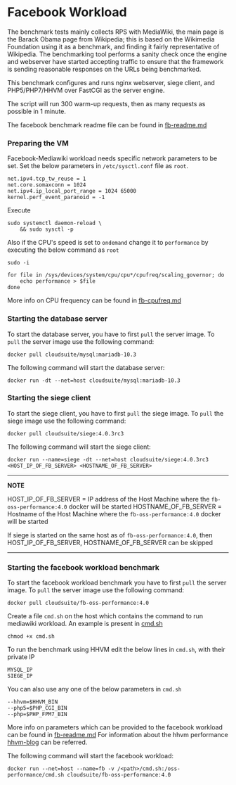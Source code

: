 # Facebook Workload

The benchmark tests mainly collects RPS with MediaWiki, the main page is the Barack Obama page from Wikipedia; this is based on the Wikimedia Foundation using it as a benchmark, and finding it fairly representative of Wikipedia. The benchmarking tool performs a sanity check once the engine and webserver have started accepting traffic to ensure that the framework is sending reasonable responses on the URLs being benchmarked.

This benchmark configures and runs nginx webserver, siege client, and PHP5/PHP7/HHVM over FastCGI as the server engine.

The script will run 300 warm-up requests, then as many requests as possible in 1 minute.

The facebook benchmark readme file can be found in [fb-readme.md](https://github.com/facebookarchive/oss-performance/blob/v2019.02.13.00/README.md)

### Preparing the VM
Facebook-Mediawiki workload needs specific network parameters to be set. Set the below parameters in `/etc/sysctl.conf` file as `root`.
```
net.ipv4.tcp_tw_reuse = 1
net.core.somaxconn = 1024
net.ipv4.ip_local_port_range = 1024 65000
kernel.perf_event_paranoid = -1
```

Execute
```
sudo systemctl daemon-reload \
	&& sudo sysctl -p
```

Also if the CPU's speed is set to `ondemand` change it to `performance` by executing the below command as `root`
```
sudo -i

for file in /sys/devices/system/cpu/cpu*/cpufreq/scaling_governor; do
	echo performance > $file
done
```

More info on CPU frequency can be found in [fb-cpufreq.md](https://github.com/facebookarchive/oss-performance/blob/v2019.02.13.00/cpufreq.md)

### Starting the database server ####
To start the database server, you have to first `pull` the server image. To `pull` the server image use the following command:
```
docker pull cloudsuite/mysql:mariadb-10.3
```
The following command will start the database server:
```
docker run -dt --net=host cloudsuite/mysql:mariadb-10.3
```

### Starting the siege client ####
To start the siege client, you have to first `pull` the siege image. To `pull` the siege image use the following command:
```
docker pull cloudsuite/siege:4.0.3rc3
```
The following command will start the siege client:
```
docker run --name=siege -dt --net=host cloudsuite/siege:4.0.3rc3 <HOST_IP_OF_FB_SERVER> <HOSTNAME_OF_FB_SERVER>
```
---
**NOTE**

HOST_IP_OF_FB_SERVER = IP address of the Host Machine where the `fb-oss-performance:4.0` docker will be started
HOSTNAME_OF_FB_SERVER = Hostname of the Host Machine where the `fb-oss-performance:4.0` docker will be started

If siege is started on the same host as of `fb-oss-performance:4.0`, then HOST_IP_OF_FB_SERVER, HOSTNAME_OF_FB_SERVER can be skipped

---

### Starting the facebook workload benchmark ####
To start the facebook workload benchmark you have to first `pull` the server image. To `pull` the server image use the following command:
```
docker pull cloudsuite/fb-oss-performance:4.0
``` 
Create a file `cmd.sh` on the host which contains the command to run mediawiki workload. An example is present in [cmd.sh](../../benchmarks/fb-oss-performance/files/cmd.sh)
```
chmod +x cmd.sh
```

To run the benchmark using HHVM edit the below lines in `cmd.sh`, with their private IP
```
MYSQL_IP
SIEGE_IP
```

You can also use any one of the below parameters in `cmd.sh`
```
--hhvm=$HHVM_BIN
--php5=$PHP_CGI_BIN
--php=$PHP_FPM7_BIN
```

More info on parameters which can be provided to the facebook workload can be found in [fb-readme.md](https://github.com/facebookarchive/oss-performance/blob/v2019.02.13.00/README.md)
For information about the hhvm performance [hhvm-blog](https://hhvm.com/blog/9293/lockdown-results-and-hhvm-performance) can be referred.

The following command will start the facebook workload:

```
docker run --net=host --name=fb -v /<path>/cmd.sh:/oss-performance/cmd.sh cloudsuite/fb-oss-performance:4.0
```
